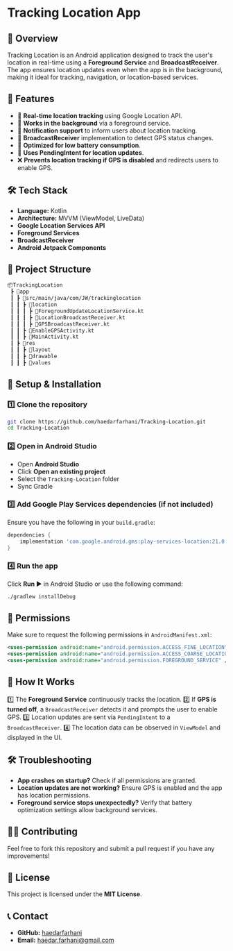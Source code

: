 # Tracking Location App

## 📌 Overview
Tracking Location is an Android application designed to track the user's location in real-time using a **Foreground Service** and **BroadcastReceiver**. The app ensures location updates even when the app is in the background, making it ideal for tracking, navigation, or location-based services.

## 🚀 Features
- 📍 **Real-time location tracking** using Google Location API.
- 🔄 **Works in the background** via a foreground service.
- 🔔 **Notification support** to inform users about location tracking.
- 📡 **BroadcastReceiver** implementation to detect GPS status changes.
- 🔧 **Optimized for low battery consumption**.
- 📜 **Uses PendingIntent for location updates**.
- ❌ **Prevents location tracking if GPS is disabled** and redirects users to enable GPS.

## 🛠️ Tech Stack
- **Language:** Kotlin
- **Architecture:** MVVM (ViewModel, LiveData)
- **Google Location Services API**
- **Foreground Services**
- **BroadcastReceiver**
- **Android Jetpack Components**

## 📂 Project Structure
```bash
📦TrackingLocation
 ┣ 📂app
 ┃ ┣ 📂src/main/java/com/JW/trackinglocation
 ┃ ┃ ┣ 📂location
 ┃ ┃ ┃ ┣ 📜ForegroundUpdateLocationService.kt
 ┃ ┃ ┃ ┣ 📜LocationBroadcastReceiver.kt
 ┃ ┃ ┃ ┣ 📜GPSBroadcastReceiver.kt
 ┃ ┃ ┣ 📜EnableGPSActivity.kt
 ┃ ┃ ┣ 📜MainActivity.kt
 ┃ ┣ 📂res
 ┃ ┃ ┣ 📂layout
 ┃ ┃ ┣ 📂drawable
 ┃ ┃ ┣ 📂values
```

## 🔧 Setup & Installation
### 1️⃣ Clone the repository
```bash
git clone https://github.com/haedarfarhani/Tracking-Location.git
cd Tracking-Location
```
### 2️⃣ Open in Android Studio
- Open **Android Studio**
- Click **Open an existing project**
- Select the `Tracking-Location` folder
- Sync Gradle

### 3️⃣ Add Google Play Services dependencies (if not included)
Ensure you have the following in your `build.gradle`:
```gradle
dependencies {
    implementation 'com.google.android.gms:play-services-location:21.0.1'
}
```

### 4️⃣ Run the app
Click **Run ▶️** in Android Studio or use the following command:
```bash
./gradlew installDebug
```

## 📌 Permissions
Make sure to request the following permissions in `AndroidManifest.xml`:
```xml
<uses-permission android:name="android.permission.ACCESS_FINE_LOCATION" />
<uses-permission android:name="android.permission.ACCESS_COARSE_LOCATION" />
<uses-permission android:name="android.permission.FOREGROUND_SERVICE" />
```

## 📲 How It Works
1️⃣ The **Foreground Service** continuously tracks the location.
2️⃣ If **GPS is turned off**, a `BroadcastReceiver` detects it and prompts the user to enable GPS.
3️⃣ Location updates are sent via `PendingIntent` to a `BroadcastReceiver`.
4️⃣ The location data can be observed in `ViewModel` and displayed in the UI.

## 🛠️ Troubleshooting
- **App crashes on startup?** Check if all permissions are granted.
- **Location updates are not working?** Ensure GPS is enabled and the app has location permissions.
- **Foreground service stops unexpectedly?** Verify that battery optimization settings allow background services.

## 👨‍💻 Contributing
Feel free to fork this repository and submit a pull request if you have any improvements!

## 📜 License
This project is licensed under the **MIT License**.

## 📞 Contact
- **GitHub:** [haedarfarhani](https://github.com/haedarfarhani)
- **Email:** haedar.farhani@gmail.com


